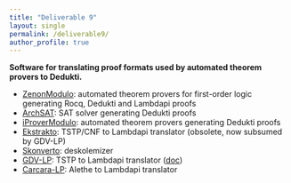 ```yaml
---
title: "Deliverable 9"
layout: single
permalink: /deliverable9/
author_profile: true
---
```


**Software for translating proof formats used by automated theorem provers to Dedukti.**

- [ZenonModulo](https://github.com/Deducteam/zenon_modulo): automated theorem provers for first-order logic generating Rocq, Dedukti and Lambdapi proofs
- [ArchSAT](https://github.com/Gbury/archsat): SAT solver generating Dedukti proofs
- [iProverModulo](https://github.com/gburel/iProverModulo): automated theorem provers generating Dedukti proofs
- [Ekstrakto](https://github.com/Deducteam/ekstrakto): TSTP/CNF to Lambdapi translator (obsolete, now subsumed by GDV-LP)
- [Skonverto](https://github.com/Deducteam/SKonverto): deskolemizer
- [GDV-LP](https://github.com/orgs/TPTPWorld/repositories): TSTP to Lambdapi translator ([doc](https://www.tptp.org/Seminars/GDV/GDV-LP.html))
- [Carcara-LP](https://github.com/NotBad4U/carcara/tree/lambdapi-translation): Alethe to Lambdapi translator
